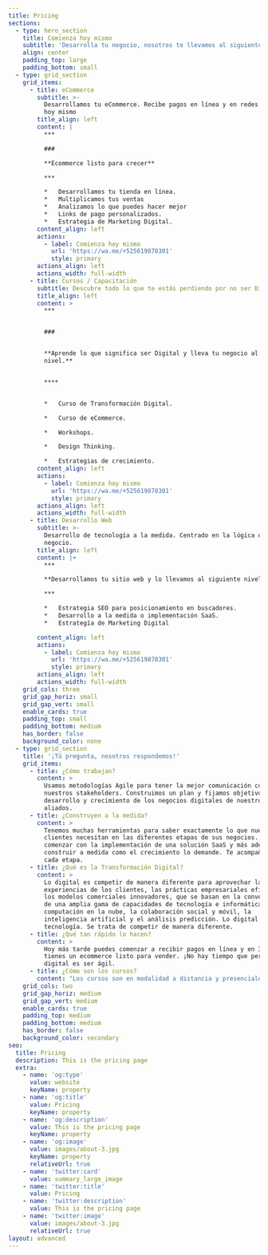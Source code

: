 ```yaml
---
title: Pricing
sections:
  - type: hero_section
    title: Comienza hoy mismo
    subtitle: 'Desarrolla tu negocio, nosotros te llevamos al siguiente nivel.'
    align: center
    padding_top: large
    padding_bottom: small
  - type: grid_section
    grid_items:
      - title: eCommerce
        subtitle: >-
          Desarrollamos tu eCommerce. Recibe pagos en línea y en redes sociales
          hoy mismo
        title_align: left
        content: |
          ***

          ###

          **Ecommerce listo para crecer**

          ***

          *   Desarrollamos tu tienda en línea.
          *   Multiplicamos tus ventas
          *   Analizamos lo que puedes hacer mejor
          *   Links de pago personalizados.
          *   Estrategia de Marketing Digital.
        content_align: left
        actions:
          - label: Comienza hoy mismo
            url: 'https://wa.me/+525619878301'
            style: primary
        actions_align: left
        actions_width: full-width
      - title: Cursos / Capacitación
        subtitle: Descubre todo lo que te estás perdiendo por no ser Digital.
        title_align: left
        content: >
          ***


          ###


          **Aprende lo que significa ser Digital y lleva tu negocio al siguiente
          nivel.**


          ****


          *   Curso de Transformación Digital.

          *   Curso de eCommerce.

          *   Workshops.

          *   Design Thinking.

          *   Estrategias de crecimiento.
        content_align: left
        actions:
          - label: Comienza hoy mismo
            url: 'https://wa.me/+525619878301'
            style: primary
        actions_align: left
        actions_width: full-width
      - title: Desarrollo Web
        subtitle: >-
          Desarrollo de tecnología a la medida. Centrado en la lógica de
          negocio.
        title_align: left
        content: |+
          ***

          **Desarrollamos tu sitio web y lo llevamos al siguiente nivel.**

          ***

          *   Estrategia SEO para posicionamiento en buscadores.
          *   Desarrollo a la medida o implementación SaaS.
          *   Estrategía de Marketing Digital

        content_align: left
        actions:
          - label: Comienza hoy mismo
            url: 'https://wa.me/+525619878301'
            style: primary
        actions_align: left
        actions_width: full-width
    grid_cols: three
    grid_gap_horiz: small
    grid_gap_vert: small
    enable_cards: true
    padding_top: small
    padding_bottom: medium
    has_border: false
    background_color: none
  - type: grid_section
    title: '¡Tú pregunta, nosotros respondemos!'
    grid_items:
      - title: ¿Cómo trabajan?
        content: >
          Usamos metodologías Agile para tener la mejor comunicación con
          nuestros stakeholders. Construimos un plan y fijamos objetivos para el
          desarrollo y crecimiento de los negocios digitales de nuestros
          aliados. 
      - title: ¿Construyen a la medida?
        content: >
          Tenemos muchas herramientas para saber exactamente lo que nuestros
          clientes necesitan en las diferentes etapas de sus negocios. Podemos
          comenzar con la implementación de una solución SaaS y más adelante
          construir a medida como el crecimiento lo demande. Te acompañamos en
          cada etapa. 
      - title: ¿Qué es la Transformación Digital?
        content: >
          Lo digital es competir de manera diferente para aprovechar las nuevas
          experiencias de los clientes, las prácticas empresariales eficientes y
          los modelos comerciales innovadores, que se basan en la convergencia
          de una amplia gama de capacidades de tecnología e informática, como la
          computación en la nube, la colaboración social y móvil, la
          inteligencia artificial y el análisis predicción. Lo digital no es la
          tecnología. Se trata de competir de manera diferente.
      - title: ¿Qué tan rápido lo hacen?
        content: >
          Hoy más tarde puedes comenzar a recibir pagos en línea y en 3 días
          tienes un ecommerce listo para vender. ¡No hay tiempo que perder! Ser
          digital es ser ágil. 
      - title: ¿Cómo son los cursos?
        content: "Los cursos son en modalidad a distancia y presenciales con todas las medidas sanitarias en nuestras oficinas en la Ciudad de México, Perif. Sur 3720, Jardines del Pedregal, Álvaro Obregón, 01900 Artz Pedregal, CDMX\_\n"
    grid_cols: two
    grid_gap_horiz: medium
    grid_gap_vert: medium
    enable_cards: true
    padding_top: medium
    padding_bottom: medium
    has_border: false
    background_color: secondary
seo:
  title: Pricing
  description: This is the pricing page
  extra:
    - name: 'og:type'
      value: website
      keyName: property
    - name: 'og:title'
      value: Pricing
      keyName: property
    - name: 'og:description'
      value: This is the pricing page
      keyName: property
    - name: 'og:image'
      value: images/about-3.jpg
      keyName: property
      relativeUrl: true
    - name: 'twitter:card'
      value: summary_large_image
    - name: 'twitter:title'
      value: Pricing
    - name: 'twitter:description'
      value: This is the pricing page
    - name: 'twitter:image'
      value: images/about-3.jpg
      relativeUrl: true
layout: advanced
---
```


